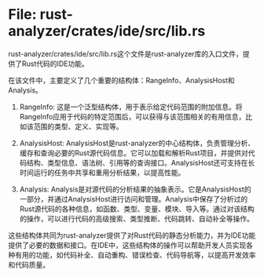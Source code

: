 # File: rust-analyzer/crates/ide/src/lib.rs

rust-analyzer/crates/ide/src/lib.rs这个文件是rust-analyzer库的入口文件，提供了Rust代码的IDE功能。

在该文件中，主要定义了几个重要的结构体：RangeInfo<T>、AnalysisHost和Analysis。

1. RangeInfo<T>: 
   这是一个泛型结构体，用于表示给定代码范围的附加信息。将RangeInfo<T>应用于代码的特定范围后，可以获得与该范围相关的有用信息，比如该范围的类型、定义、实现等。

2. AnalysisHost:
   AnalysisHost是rust-analyzer的中心结构体，负责管理分析、缓存和查询必要的Rust源代码信息。它可以加载和解析Rust项目，并提供对代码结构、类型信息、语法树、引用等的查询接口。AnalysisHost还可支持在长时间运行的任务中共享和重用分析结果，以提高性能。

3. Analysis:
   Analysis是对源代码的分析结果的抽象表示。它是AnalysisHost的一部分，并通过AnalysisHost进行访问和管理。Analysis中保存了分析过的Rust源代码的各种信息，如函数、类型、变量、模块、导入等。通过对该结构的操作，可以进行代码的高级搜索、类型推断、代码跳转、自动补全等操作。

这些结构体共同为rust-analyzer提供了对Rust代码的静态分析能力，并为IDE功能提供了必要的数据和接口。在IDE中，这些结构体的操作可以帮助开发人员实现各种有用的功能，如代码补全、自动重构、错误检查、代码导航等，以提高开发效率和代码质量。

